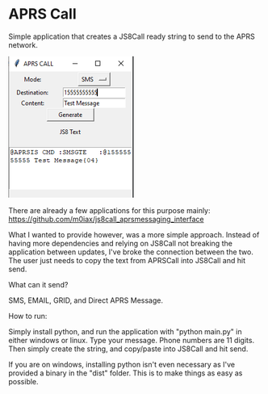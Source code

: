 # APRS Call
 Simple application that creates a JS8Call ready string to send to the APRS network.
 
 ![Alt text](pic.PNG?raw=true "Image")

There are already a few applications for this purpose mainly:
https://github.com/m0iax/js8call_aprsmessaging_interface

What I wanted to provide however, was a more simple approach.
Instead of having more dependencies and relying on JS8Call not breaking the application between updates, I've broke the connection between the two.
The user just needs to copy the text from APRSCall into JS8Call and hit send.

What can it send?

SMS, EMAIL, GRID, and Direct APRS Message.

How to run:

Simply install python, and run the application with "python main.py" in either windows or linux.
Type your message. Phone numbers are 11 digits. 
Then simply create the string, and copy/paste into JS8Call and hit send. 

If you are on windows, installing python isn't even necessary as I've provided a binary in the "dist" folder.
This is to make things as easy as possible.
